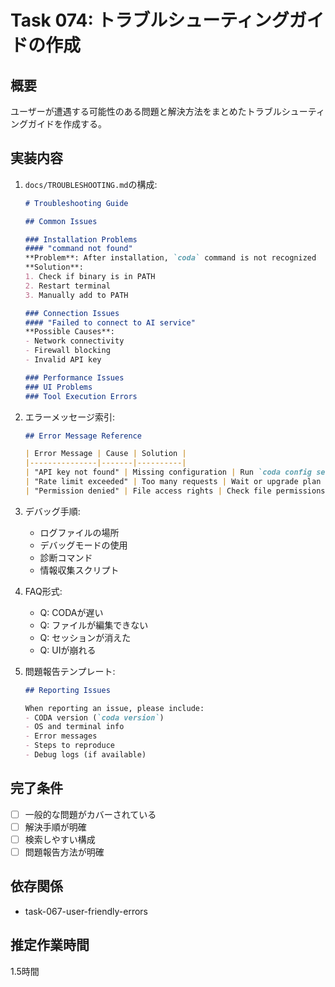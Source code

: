 # Task 074: トラブルシューティングガイドの作成

## 概要
ユーザーが遭遇する可能性のある問題と解決方法をまとめたトラブルシューティングガイドを作成する。

## 実装内容
1. `docs/TROUBLESHOOTING.md`の構成:
   ```markdown
   # Troubleshooting Guide
   
   ## Common Issues
   
   ### Installation Problems
   #### "command not found"
   **Problem**: After installation, `coda` command is not recognized
   **Solution**: 
   1. Check if binary is in PATH
   2. Restart terminal
   3. Manually add to PATH
   
   ### Connection Issues
   #### "Failed to connect to AI service"
   **Possible Causes**:
   - Network connectivity
   - Firewall blocking
   - Invalid API key
   
   ### Performance Issues
   ### UI Problems
   ### Tool Execution Errors
   ```

2. エラーメッセージ索引:
   ```markdown
   ## Error Message Reference
   
   | Error Message | Cause | Solution |
   |---------------|-------|----------|
   | "API key not found" | Missing configuration | Run `coda config set-api-key` |
   | "Rate limit exceeded" | Too many requests | Wait or upgrade plan |
   | "Permission denied" | File access rights | Check file permissions |
   ```

3. デバッグ手順:
   - ログファイルの場所
   - デバッグモードの使用
   - 診断コマンド
   - 情報収集スクリプト

4. FAQ形式:
   - Q: CODAが遅い
   - Q: ファイルが編集できない
   - Q: セッションが消えた
   - Q: UIが崩れる

5. 問題報告テンプレート:
   ```markdown
   ## Reporting Issues
   
   When reporting an issue, please include:
   - CODA version (`coda version`)
   - OS and terminal info
   - Error messages
   - Steps to reproduce
   - Debug logs (if available)
   ```

## 完了条件
- [ ] 一般的な問題がカバーされている
- [ ] 解決手順が明確
- [ ] 検索しやすい構成
- [ ] 問題報告方法が明確

## 依存関係
- task-067-user-friendly-errors

## 推定作業時間
1.5時間